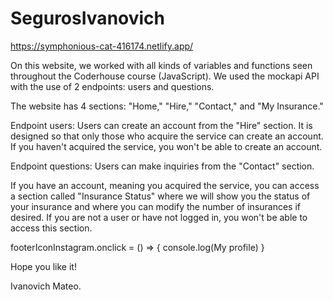 # SegurosIvanovich

https://symphonious-cat-416174.netlify.app/

On this website, we worked with all kinds of variables and functions seen throughout the Coderhouse course (JavaScript). We used the mockapi API with the use of 2 endpoints: users and questions.

The website has 4 sections: "Home," "Hire," "Contact," and "My Insurance."

Endpoint users: Users can create an account from the "Hire" section. It is designed so that only those who acquire the service can create an account. If you haven't acquired the service, you won't be able to create an account.

Endpoint questions: Users can make inquiries from the "Contact" section.

If you have an account, meaning you acquired the service, you can access a section called "Insurance Status" where we will show you the status of your insurance and where you can modify the number of insurances if desired. If you are not a user or have not logged in, you won't be able to access this section.

footerIconInstagram.onclick = () => { console.log(My profile) }

Hope you like it!

Ivanovich Mateo.
